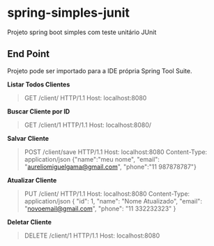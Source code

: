 # spring-simples-junit
Projeto spring boot simples com teste unitário JUnit


## End Point
Projeto pode ser importado para a IDE própria Spring Tool Suite. 

**Listar Todos Clientes**
> GET /client/ HTTP/1.1
Host: localhost:8080

**Buscar Cliente por ID**
> GET /client/1 HTTP/1.1
Host: localhost:8080/

**Salvar Cliente**
> POST /client/save HTTP/1.1
Host: localhost:8080
Content-Type: application/json
{"name":"meu nome", "email": "aureliomiguelgama@gmail.com", "phone":"11 987878787"}

**Atualizar Cliente**
> PUT /client/ HTTP/1.1
Host: localhost:8080
Content-Type: application/json
{
    "id": 1,
    "name": "Nome Atualizado",
    "email": "novoemail@gmail.com",
    "phone": "11 332232323"
}


**Deletar Cliente**
> DELETE /client/1 HTTP/1.1
Host: localhost:8080

